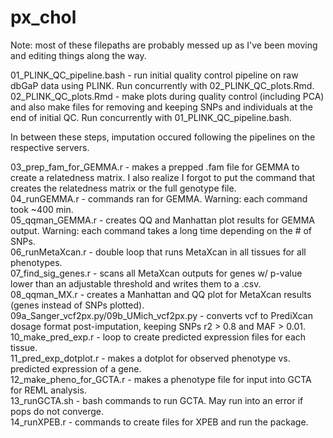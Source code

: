 # px_chol
Note: most of these filepaths are probably messed up as I've been moving and editing things along the way.

01_PLINK_QC_pipeline.bash - run initial quality control pipeline on raw dbGaP data using PLINK. Run concurrently with 02_PLINK_QC_plots.Rmd.  
02_PLINK_QC_plots.Rmd - make plots during quality control (including PCA) and also make files for removing and keeping SNPs and individuals at the end of initial QC. Run concurrently with 01_PLINK_QC_pipeline.bash.  

In between these steps, imputation occured following the pipelines on the respective servers.  

03_prep_fam_for_GEMMA.r - makes a prepped .fam file for GEMMA to create a relatedness matrix. I also realize I forgot to put the command that creates the relatedness matrix or the full genotype file.  
04_runGEMMA.r - commands ran for GEMMA. Warning: each command took ~400 min.  
05_qqman_GEMMA.r - creates QQ and Manhattan plot results for GEMMA output. Warning: each command takes a long time depending on the # of SNPs.  
06_runMetaXcan.r - double loop that runs MetaXcan in all tissues for all phenotypes.  
07_find_sig_genes.r - scans all MetaXcan outputs for genes w/ p-value lower than an adjustable threshold and writes them to a .csv.  
08_qqman_MX.r - creates a Manhattan and QQ plot for MetaXcan results (genes instead of SNPs plotted).  
09a_Sanger_vcf2px.py/09b_UMich_vcf2px.py - converts vcf to PrediXcan dosage format post-imputation, keeping SNPs r2 > 0.8 and MAF > 0.01.  
10_make_pred_exp.r - loop to create predicted expression files for each tissue.  
11_pred_exp_dotplot.r - makes a dotplot for observed phenotype vs. predicted expression of a gene.  
12_make_pheno_for_GCTA.r - makes a phenotype file for input into GCTA for REML analysis.  
13_runGCTA.sh - bash commands to run GCTA. May run into an error if pops do not converge.  
14_runXPEB.r - commands to create files for XPEB and run the package.  



